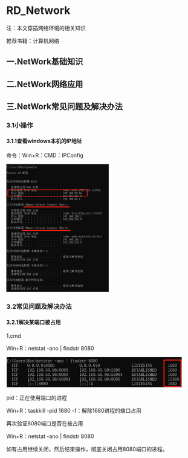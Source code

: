 # RD_Network

注：本文穿插网络环境的相关知识

推荐书籍：计算机网络

## 一.NetWork基础知识

## 二.NetWork网络应用

## 三.NetWork常见问题及解决办法

### 3.1小操作

#### 3.1.1查看windows本机的IP地址

命令：Win+R：CMD：IPConfig

<img src="../imgs/image-20210421144317587.png" alt="image-20210421144317587" style="zoom:33%;" />

### 3.2常见问题及解决办法

#### 3.2.1解决某端口被占用

1.cmd

Win+R：netstat -ano | findstr 8080

<img src="../imgs/image-20210421142812221.png" alt="image-20210421142812221" style="zoom:50%;" />

pid：正在使用端口的进程

Win+R：taskkill -pid 1680 -f：解除1680进程的端口占用

再次验证8080端口是否在被占用

Win+R：netstat -ano | findstr 8080

如有占用继续关闭，然后结束操作，彻底关闭占用8080端口的进程。

